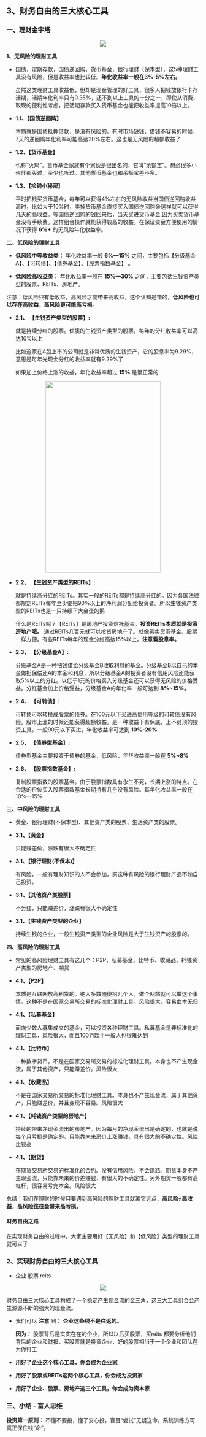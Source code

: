 ## 3、财务自由的三大核心工具

### 一、理财金字塔


<div align=center><img src="https://raw.githubusercontent.com/OneStepAndTwoSteps/Financial-management/master/static/3.jpg"/></div>

__1、无风险的理财工具__

*   国债，定期存款，国债逆回购，货币基金，银行理财（保本型），这5种理财工具没有风险，但是收益率也比较低。__年化收益率一般在3%-5%左右。__

    虽然这类理财工具收益低，但却是现金管理的好工具，很多人把钱放银行卡存活期，活期年化利率只有0.35%，还不到以上工具的十分之一，即使从消费、取现的便利性考虑，把活期存款买入货币基金也能把收益率提高10倍以上。

*   __1.1、【国债逆回购】__ 
    
    本质就是国债抵押借款，是没有风险的。有时市场缺钱，借钱不容易的时候，7天的逆回购年化利率可能高达20%左右。这也是无风险的超额收益了

*   __1.2、【货币基金】__
    
    也称“火鸡”。货币基金家族有个家伙是很出名的，它叫“余额宝”。想必很多小伙伴都买过，至少也听过。其他货币基金也和余额宝差不多。

*   __1.3、【捡钱小秘密】__
    
    平时把钱买货币基金，每年可以获得4%左右的无风险收益当国债逆回购收益高时，比如大于10%时，卖掉货币基金直接买入国债逆回购😎这样就可以获得几天的高收益。等国债逆回购的钱回来后，当天买进货币基金,因为买卖货币基金没有手续费。这样组合操作就能获得较高的收益。在保证资金方便使用的情况下获得 __6%+__ 的无风险年化收益率。    

__二、低风险的理财工具__

*   __低风险中等收益类：__ 年化收益率一般 __6%—15%__ 之间，主要包括【分级基金A】、【可转债】、【债券基金】、【股票指数基金】 。

*   __低风险高收益类：__ 年化收益率一般在 __15%—30%__ 之间，主要包括生钱资产类型的股票、REITs、房地产。

注意：低风险只有低收益，高风险才能带来高收益，这个认知是错的，__低风险也可以存在高收益，高风险更可能高亏损。__

*   __2.1、 【生钱资产类型的股票】:__
   
    就是持续分红的股票。优质的生钱资产类型的股票，每年的分红收益率可以高达10%以上     
    
    比如这家在A股上市的公司就是非常优质的生钱资产，它的股息率为9.29%，意思是每年光现金分红的收益率就有9.29%了
   
    如果加上价格上涨的收益，年化收益率超过 __15%__ 是很正常的

<div align=center><img width="300" height="500" src="https://raw.githubusercontent.com/OneStepAndTwoSteps/Financial-management/master/static/2.jpg"/></div>
     


*   __2.2、 【生钱资产类型的REITs】:__

    就是持续高分红的REITs。其实一般的REITs都是持续高分红的。因为各国法律都规定REITs每年至少要把90%以上的净利润分配给投资者。所以生钱资产类型的REITs也是一只持续下大金蛋的鹅
   
    什么是REITs呢？【REITs】是房地产投资信托基金。__投资REITs本质就是投资房地产哦。__ 通过REITs几百元就可以投资房地产了。就像买卖货币基金、股票一样方便。有些REITs每年的现金分红高达15%以上。__注意看股息率。__  

*   __2.3、 【分级基金A】:__

    分级基金A是一种把钱借给分级基金B收取利息的基金。分级基金B以自己的本金做担保偿还A的本金和利息，所以分级基金A的投资者没有信用风险还能获取5%以上的分红。以低于1元的价格买入分级基金还可以获得无风险的价格受益。分红基金加上价格受益，分级基金A的年化率一般可达到 __8%~15%。__


*   __2.4、 【可转债】:__

    可转债可以转换成股票的债券。在100元以下买进高信用等级的可转债没有风险。股市上涨的时候还能获得超额收益。是一种收益下有保底，上不封顶的投资工具。一般90元以下买进，年化收益率可达到 __10%-20%__

*   __2.5、 【债券型基金】:__
    
    债券型基金主要投资于债券的基金，低风险，年华收益率一般在 __5%~8%__


*   __2.6、 【股票指数基金】:__

    复制股票指数的股票基金。由于股票指数具有永生不死，长期上涨的特点。在合适的价位买入股票指数基金长期持有几乎没有风险。其年化收益率一般在10%—15%


__三、中风险的理财工具__
   
*   黄金、银行理财(不保本型)、其他资产类的股票、生活资产类的股票。

*   __3.1、【黄金】__ 
    
    只能赚差价，涨跌有很大不确定性

*   __3.1、【银行理财(不保本)】__ 
    
    有风险，一般有理财知识的人不会参加，买这种有风险的银行理财产品不如自己投资。

*   __3.1、【其他资产类股票】__ 
    
    不分红，只能赚差价，涨跌有很大不确定性

*   __3.1、【生钱资产类型的企业】__ 
    
    持续生钱的企业，一般生钱资产类型的企业风险是大于生钱资产的股票的。


__四、高风险的理财工具__

*   常见的高风险理财工具有这几个：P2P、私募基金、比特币、收藏品、耗钱资产类型的房地产、期货

*   __4.1、【P2P】__ 
    
    本质是互联网放高利贷的。绝大多数随便招几个人，做个网站就可以做这个事情。这种不是在国家交易所交易的标准化理财工具。风险很大，容易血本无归

*   __4.1、【私募基金】__ 
    
    面向少数人募集成立的基金，可以投资各种理财工具。私募基金是非标准化的理财工具，风险很大，而且100万起手一般人也很难达到

*   __4.1、【比特币】__ 
    
    一种数字货币。不是在国家交易所交易的标准化理财工具。本身也不产生现金流，属于其他资产，只能赚差价。风险很大

*   __4.1、【收藏品】__ 
   
    不是在国家交易所交易的标准化理财工具。本身也不产生现金流，属于其他资产，只能赚差价，并且变现不容易。风险很大

*   __4.1、【耗钱资产类型的房地产】__ 
    
    持续的带来净现金流出的房地产。因为每月的净现金流出是确定的，也就是说每个月亏损是确定的。只能靠未来房价上涨赚钱，具有很大的不确定性。风险比较高

*   __4.1、【期货】__ 
    
    在期货交易所交易的标准化的合约。没有信用风险，不会跑路。期货本身不产生现金流，只能靠未来的价差赚钱，有很大的不确定性。另外期货一般都有高杠杆，很容易亏完本金。风险很大


总结：我们在理财的时候只要遇到高风险的理财工具就离它远点，__高风险≠高收益，高风险往往会带来高亏损。__

#### 财务自由之路

在实现财务自由的过程中，大家主要用好【无风险】和【低风险】类型的理财工具就可以了

### 2、实现财务自由的三大核心工具

*   企业 股票 reits

<div align=center><img src="https://raw.githubusercontent.com/OneStepAndTwoSteps/Financial-management/master/static/4.jpg"/></div>


财务自由三大核心工具构成了一个稳定产生现金流的金三角，这三大工具组合会产生源源不断的强大的现金流。

*   我们可以 __注意__ 到： __企业这条线不是往返的。__

    __因为：__ 股票背后是实实在在的企业，所以以后买股票，买reits 都要分析他们背后的企业和财报，买股票就是投资企业，好的股票相当于一个企业和团队在为你打工


*   __用好了企业这个核心工具，你会成为企业家__

*   __用好了股票或REITs这两个核心工具，你会成为投资家__

*   __用好了企业、股票、房地产这三个工具，你会成为资本家__


### 三、小结 - 富人思维

__投资第一原则：__ 不懂不要投，懂了安心投，盲目“尝试”无疑送命，系统训练方可真正保住钱“命”。

